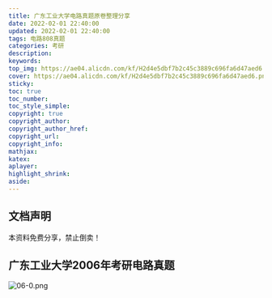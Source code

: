 ```yaml
---
title: 广东工业大学电路真题原卷整理分享
date: 2022-02-01 22:40:00
updated: 2022-02-01 22:40:00
tags: 电路808真题
categories: 考研
description: 
keywords:
top_img: https://ae04.alicdn.com/kf/H2d4e5dbf7b2c45c3889c696fa6d47aed6.png
cover: https://ae04.alicdn.com/kf/H2d4e5dbf7b2c45c3889c696fa6d47aed6.png
sticky:
toc: true
toc_number: 
toc_style_simple: 
copyright: true
copyright_author:
copyright_author_href:
copyright_url:
copyright_info:
mathjax:
katex:
aplayer:
highlight_shrink:
aside:
---
```


## 文档声明

本资料免费分享，禁止倒卖！

## 广东工业大学2006年考研电路真题

![06-0.png](https://ae03.alicdn.com/kf/H49e40439b21d4202ad7bff7c0a7142cdO.png)
